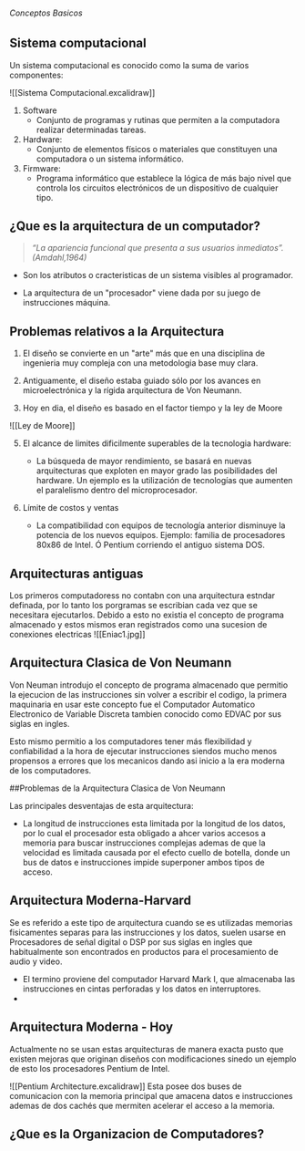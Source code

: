 ###### Conceptos Basicos
## Sistema computacional 
Un sistema computacional es conocido como la suma de varios componentes: 

![[Sistema Computacional.excalidraw]]
1. Software 
	- Conjunto de programas y rutinas que permiten a la computadora realizar determinadas tareas.
2. Hardware: 
	- Conjunto de elementos físicos o materiales que constituyen una computadora o un sistema informático.
3. Firmware: 
	- Programa informático que establece la lógica de más bajo nivel que controla los circuitos electrónicos de un dispositivo de cualquier tipo.
## ¿Que es la arquitectura de un computador?

> *“La apariencia funcional que presenta a sus usuarios inmediatos”. (Amdahl,1964)*
- Son los atributos o cracteristicas de un sistema visibles al programador.

- La arquitectura de un "procesador" viene dada por su juego de instrucciones máquina.

## Problemas relativos a la Arquitectura
1. El diseño se convierte en un "arte" más que en una disciplina de ingenieria muy compleja con una metodologia base muy clara.
2. Antiguamente, el diseño estaba guiado sólo por los avances en microelectrónica y la rígida arquitectura de Von Neumann.

4. Hoy en dia, el diseño es basado en el factor tiempo y la ley de Moore

![[Ley de Moore]]

5. El alcance de limites dificilmente superables de la tecnologia hardware: 

	- La búsqueda de mayor rendimiento, se basará en nuevas arquitecturas que exploten en mayor grado las posibilidades del hardware. Un ejemplo es la utilización de tecnologías que aumenten el paralelismo dentro del microprocesador.

6. Límite de costos y ventas

	- La compatibilidad con equipos de tecnología anterior disminuye la potencia de los nuevos equipos. 
		 Ejemplo: familia de procesadores 80x86 de Intel. Ó Pentium corriendo el antiguo sistema DOS.
## Arquitecturas antiguas
 Los primeros computadoress no contabn con una arquitectura estndar definada, por lo tanto los porgramas se escribian cada vez que se necesitara ejecutarlos. Debido a esto no existia el concepto de programa almacenado y estos mismos eran registrados como una sucesion de conexiones electricas 
	![[Eniac1.jpg]]

 ## Arquitectura Clasica de Von Neumann

Von Neuman introdujo el concepto de programa almacenado que permitio la ejecucion de las instrucciones sin volver a escribir el codigo, la primera maquinaria en usar este concepto fue el Computador Automatico Electronico de Variable Discreta tambien conocido como EDVAC por sus siglas en ingles.

Esto mismo permitio a los computadores tener más flexibilidad y confiabilidad a la hora de ejecutar instrucciones siendos mucho menos propensos a errores que los mecanicos dando asi inicio a la era moderna de los computadores.

##Problemas de la Arquitectura Clasica de Von Neumann

Las principales desventajas de esta arquitectura: 
- La longitud de instrucciones esta limitada por la longitud de los datos, por lo cual el procesador esta obligado a ahcer varios accesos a memoria para buscar instrucciones complejas ademas de que la velocidad es limitada causada por el efecto cuello de botella, donde un bus de datos e instrucciones impide superponer ambos tipos de acceso.

## Arquitectura Moderna-Harvard

Se es referido a este tipo de arquitectura cuando se es utilizadas memorias fisicamentes separas para las instrucciones y los datos, suelen usarse en Procesadores de señal digital o DSP por sus siglas en ingles que habitualmente son encontrados en productos para el procesamiento de audio y video.

- El termino proviene del computador Harvard Mark I, que almacenaba las instrucciones en cintas perforadas y los datos en interruptores.
- 
## Arquitectura Moderna - Hoy

Actualmente no se usan estas arquitecturas de manera exacta pusto que existen mejoras que originan diseños con modificaciones sinedo un ejemplo de esto los procesadores Pentium de Intel.

![[Pentium Architecture.excalidraw]]
Esta posee dos buses de comunicacion con la memoria principal que amacena datos e instrucciones ademas de dos cachés que mermiten acelerar el acceso a la memoria.

## ¿Que es la Organizacion de Computadores?
